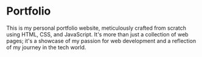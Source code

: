 # Portfolio
This is my personal portfolio website, meticulously crafted from scratch using HTML, CSS, and JavaScript. It's more than just a collection of web pages; it's a showcase of my passion for web development and a reflection of my journey in the tech world.
